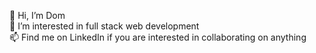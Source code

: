 👋 Hi, I’m Dom <br>
👀 I’m interested in full stack web development <br>
📫 Find me on LinkedIn if you are interested in collaborating on anything <br>

<!---
Dominic-Taylor-Dev/Dominic-Taylor-Dev is a ✨ special ✨ repository because its `README.md` (this file) appears on your GitHub profile.
You can click the Preview link to take a look at your changes.
--->
